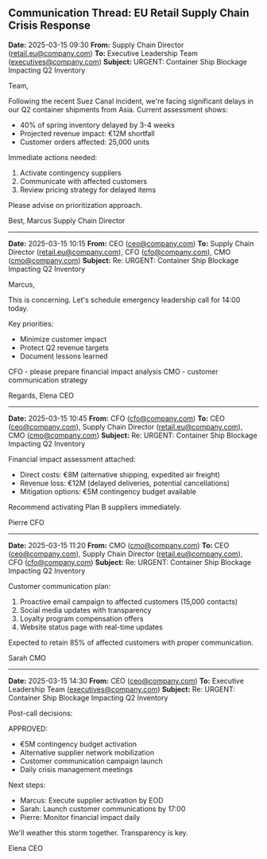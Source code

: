 ## Communication Thread: EU Retail Supply Chain Crisis Response

**Date:** 2025-03-15 09:30
**From:** Supply Chain Director (retail.eu@company.com)
**To:** Executive Leadership Team (executives@company.com)
**Subject:** URGENT: Container Ship Blockage Impacting Q2 Inventory

Team,

Following the recent Suez Canal incident, we're facing significant delays in our Q2 container shipments from Asia. Current assessment shows:

- 40% of spring inventory delayed by 3-4 weeks
- Projected revenue impact: €12M shortfall
- Customer orders affected: 25,000 units

Immediate actions needed:
1. Activate contingency suppliers
2. Communicate with affected customers
3. Review pricing strategy for delayed items

Please advise on prioritization approach.

Best,
Marcus
Supply Chain Director

---

**Date:** 2025-03-15 10:15
**From:** CEO (ceo@company.com)
**To:** Supply Chain Director (retail.eu@company.com), CFO (cfo@company.com), CMO (cmo@company.com)
**Subject:** Re: URGENT: Container Ship Blockage Impacting Q2 Inventory

Marcus,

This is concerning. Let's schedule emergency leadership call for 14:00 today.

Key priorities:
- Minimize customer impact
- Protect Q2 revenue targets
- Document lessons learned

CFO - please prepare financial impact analysis
CMO - customer communication strategy

Regards,
Elena
CEO

---

**Date:** 2025-03-15 10:45
**From:** CFO (cfo@company.com)
**To:** CEO (ceo@company.com), Supply Chain Director (retail.eu@company.com), CMO (cmo@company.com)
**Subject:** Re: URGENT: Container Ship Blockage Impacting Q2 Inventory

Financial impact assessment attached:

- Direct costs: €8M (alternative shipping, expedited air freight)
- Revenue loss: €12M (delayed deliveries, potential cancellations)
- Mitigation options: €5M contingency budget available

Recommend activating Plan B suppliers immediately.

Pierre
CFO

---

**Date:** 2025-03-15 11:20
**From:** CMO (cmo@company.com)
**To:** CEO (ceo@company.com), Supply Chain Director (retail.eu@company.com), CFO (cfo@company.com)
**Subject:** Re: URGENT: Container Ship Blockage Impacting Q2 Inventory

Customer communication plan:

1. Proactive email campaign to affected customers (15,000 contacts)
2. Social media updates with transparency
3. Loyalty program compensation offers
4. Website status page with real-time updates

Expected to retain 85% of affected customers with proper communication.

Sarah
CMO

---

**Date:** 2025-03-15 14:30
**From:** CEO (ceo@company.com)
**To:** Executive Leadership Team (executives@company.com)
**Subject:** Re: URGENT: Container Ship Blockage Impacting Q2 Inventory

Post-call decisions:

APPROVED:
- €5M contingency budget activation
- Alternative supplier network mobilization
- Customer communication campaign launch
- Daily crisis management meetings

Next steps:
- Marcus: Execute supplier activation by EOD
- Sarah: Launch customer communications by 17:00
- Pierre: Monitor financial impact daily

We'll weather this storm together. Transparency is key.

Elena
CEO